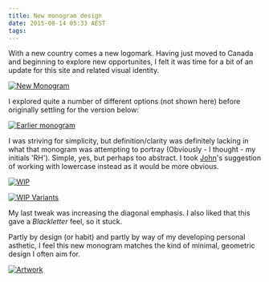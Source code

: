 ```yaml
---
title: New monogram design
date: 2015-08-14 05:33 AEST
tags:
---
```


With a new country comes a new logomark. Having just moved to Canada and beginning to explore new opportunites, I felt it was time for a bit of an update for this site and related visual identity.

[![New Monogram](https://d13yacurqjgara.cloudfront.net/users/36126/screenshots/2191281/monogram.jpg)](https://dribbble.com/shots/2191281-Monogram)

I explored quite a number of different options (not shown here) before originally settling for the version below:

[![Earlier monogram](https://d13yacurqjgara.cloudfront.net/users/36126/screenshots/2046281/monogram.png)](https://dribbble.com/shots/2154649-Logomark-WIP)

I was striving for simplicity, but definition/clarity was definitely lacking in what that monogram was attempting to portray (Obviously - I thought - my initials 'RH'). Simple, yes, but perhaps too abstract. I took [John](http://johnm.io/)'s suggestion of working with lowercase instead as it would be more obvious.

[![WIP](https://d13yacurqjgara.cloudfront.net/users/36126/screenshots/2154649/logomark-wip.png)](https://dribbble.com/shots/2154649-Logomark-WIP)

[![WIP Variants](https://d13yacurqjgara.cloudfront.net/users/36126/screenshots/2154649/attachments/395094/logomarks.png)](https://dribbble.com/shots/2154649-Logomark-WIP/attachments/395094)

My last tweak was increasing the diagonal emphasis. I also liked that this gave a _Blackletter_ feel, so it stuck.

Partly by design (or habit) and partly by way of my developing personal asthetic, I feel this new monogram matches the kind of minimal, geometric design I often aim for.

[![Artwork](https://d13yacurqjgara.cloudfront.net/users/36126/screenshots/2191281/attachments/404699/mountain.jpg)](https://dribbble.com/shots/2191281-Monogram/attachments/404699)

